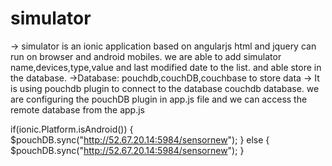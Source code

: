 # simulator

-> simulator is an ionic application based on angularjs html and jquery can run on browser and android mobiles.
we are able to add simulator name,devices,type,value and last modified date to the list. and able store in the database.
->Database: pouchdb,couchDB,couchbase to store data
-> It is using pouchdb plugin to connect to the database couchdb database.
we are configuring the pouchDB plugin in app.js file and we can  access the remote database from the app.js 


 if(ionic.Platform.isAndroid()) {
        $pouchDB.sync("http://52.67.20.14:5984/sensornew");
    } else {
        $pouchDB.sync("http://52.67.20.14:5984/sensornew");
    }
    

